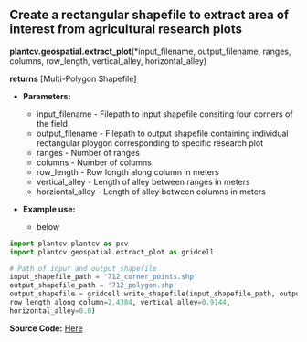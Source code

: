 ## Create a rectangular shapefile to extract area of interest from agricultural research plots


**plantcv.geospatial.extract_plot**(*input_filename, output_filename, ranges, columns, row_length, vertical_alley, horizontal_alley)

**returns** [Multi-Polygon Shapefile]

- **Parameters:**
    - input_filename - Filepath to input shapefile consiting four corners of the field
    - output_filename - Filepath to output shapefile containing individual rectangular ploygon corresponding to specific research plot
    - ranges - Number of ranges
    - columns - Number of columns
    - row_length - Row longth along column in meters
    - vertical_alley - Length of alley between ranges in meters
    - horziontal_alley - Length of alley between columns in meters

- **Example use:**
    - below


```python
import plantcv.plantcv as pcv 
import plantcv.geospatial.extract_plot as gridcell

# Path of input and output shapefile
input_shapefile_path = '712_corner_points.shp'
output_shapefile_path = '712_polygon.shp'  
output_shapefile = gridcell.write_shapefile(input_shapefile_path, output_shapefile_path, number_of_ranges=45, number_of_columns=12, 
row_length_along_column=2.4384, vertical_alley=0.9144, 
horizontal_alley=0.0)

```

**Source Code:** [Here](https://github.com/danforthcenter/plantcv-geospatial/blob/main/plantcv/geospatial/plot_extract.py)
